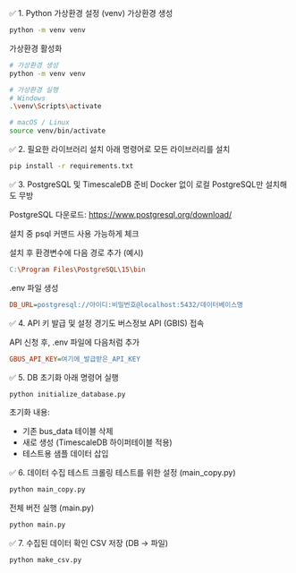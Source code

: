 ✅ 1. Python 가상환경 설정 (venv)
가상환경 생성

```bash
python -m venv venv
```
가상환경 활성화

```bash
# 가상환경 생성
python -m venv venv

# 가상환경 실행
# Windows
.\venv\Scripts\activate

# macOS / Linux
source venv/bin/activate
```

✅ 2. 필요한 라이브러리 설치
아래 명령어로 모든 라이브러리를 설치

```bash
pip install -r requirements.txt
```

✅ 3. PostgreSQL 및 TimescaleDB 준비
Docker 없이 로컬 PostgreSQL만 설치해도 무방

PostgreSQL 다운로드: https://www.postgresql.org/download/

설치 중 psql 커맨드 사용 가능하게 체크

설치 후 환경변수에 다음 경로 추가 (예시)

```makefile
C:\Program Files\PostgreSQL\15\bin
```
.env 파일 생성
```ini
DB_URL=postgresql://아이디:비밀번호@localhost:5432/데이터베이스명
```

✅ 4. API 키 발급 및 설정
경기도 버스정보 API (GBIS) 접속

API 신청 후, .env 파일에 다음처럼 추가

```ini
GBUS_API_KEY=여기에_발급받은_API_KEY
```

✅ 5. DB 초기화
아래 명령어 실행

```bash
python initialize_database.py
```
초기화 내용:
- 기존 bus_data 테이블 삭제
- 새로 생성 (TimescaleDB 하이퍼테이블 적용)
- 테스트용 샘플 데이터 삽입

✅ 6. 데이터 수집 테스트
크롤링 테스트를 위한 설정 (main_copy.py)

```bash
python main_copy.py
```
전체 버전 실행 (main.py)

```bash
python main.py
```

✅ 7. 수집된 데이터 확인
CSV 저장 (DB → 파일)

```bash
python make_csv.py
```
